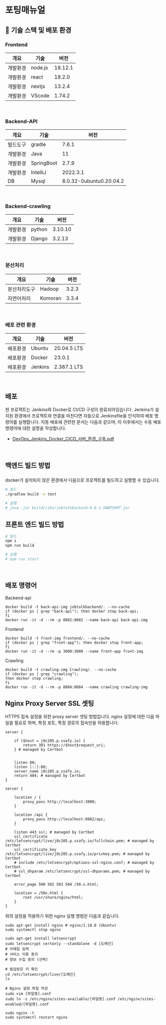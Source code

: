 # 포팅매뉴얼

## 🛫 기술 스택 및 배포 환경

### **Frontend**
|개요|기술|버전|
|------|---|---|
|개발환경|node.js|18.12.1|
|개발환경|react|18.2.0|
|개발환경|nextjs|13.2.4|
|개발환경|VScode|1.74.2|


<br>

### **Backend-API**
|개요|기술|버전|
|------|---|---|
|빌드도구|gradle|7.6.1|
|개발환경|Java|11|
|개발환경|SpringBoot|2.7.9|
|개발환경|IntelliJ|2022.3.1|
|DB|Mysql|8.0.32-0ubuntu0.20.04.2|
<br>

### **Backend-crawling**
|개요|기술|버전|
|------|---|---|
|개발환경|python|3.10.10|
|개발환경|Django|3.2.13|
<br>


### **분산처리**
|개요|기술|버전|
|------|---|---|
|분산처리도구|Hadoop|3.2.3|
|자연어처리|Komoran|3.3.4|
<br>

### **배포 관련 환경**
|개요|기술|버전|
|------|---|---|
|배포환경|Ubuntu|20.04.5 LTS|
|배포환경|Docker|23.0.1|
|배포환경|Jenkins|2.387.1 LTS|
<br>

## 배포
현 프로젝트는 Jenkins와 Docker로 CI/CD 구성이 완료되어있습니다. Jenkins가 설치된 환경에서 프로젝트와 연결을 마친다면 자동으로 Jenkinsfile을 인식하여 배포 명령어를 실행합니다.
자동 배포에 관련한 문서는 다음과 같으며, 이 이후에서는 수동 배포 명령어에 대한 설명을 작성합니다.
- [DevOps_Jenkins_Docker_CICD_서버_환경_구축.pdf](DevOps_Jenkins_Docker_CICD_서버_환경_구축.pdf)
<br/>

## 백엔드 빌드 방법
### 
docker가 설치되지 않은 환경에서 다음으로 프로젝트를 빌드하고 실행할 수 있습니다.
``` bash
# 빌드
./gradlew build -x test

# 실행
# java -jar build/libs/jobtalkbackend-0.0.1-SNAPSHOT.jar
```

## 프론트 엔드 빌드 방법
``` bash
# 빌드
npm i
npm run build

# 실행
# npm run start
```
<br/>

## 배포 명령어
Backend-api
``` docker
docker build -t back-api-img jobtalkbackend/. --no-cache
if (docker ps | grep "back-api"); then docker stop back-api;
fi
docker run -it -d --rm -p 8082:8082 --name back-api back-api-img
```
Frontend
``` docker
docker build -t front-img frontend/. --no-cache
if (docker ps | grep "front-app"); then docker stop front-app;
fi
docker run -it -d --rm -p 3000:3000 --name front-app front-img
```
Crawling
``` docker
docker build -t crawling-img Crawling/. --no-cache
if (docker ps | grep "crawling"); 
then docker stop crawling;
fi
docker run -it -d --rm -p 8084:8084 --name crawling crawling-img
```

## Nginx Proxy Server SSL 셋팅
HTTPS 접속 설정을 위한 proxy server 셋팅 방법입니다.
nginx 설정에 대한 다음 파일을 필요로 하며, 특정 포트, 특정 경로의 접속만을 허용합니다.

```
server {

    if ($host = j8c205.p.ssafy.io) {
        return 301 https://$host$request_uri;
    } # managed by Certbot


    listen 80;
    listen [::]:80;
    server_name j8c205.p.ssafy.io;
    return 404; # managed by Certbot
}

server {
    
    location / {
        proxy_pass http://localhost:3000;
    }

    location /api {
        proxy_pass http://localhost:8082/api;
    }

    listen 443 ssl; # managed by Certbot
    ssl_certificate /etc/letsencrypt/live/j8c205.p.ssafy.io/fullchain.pem; # managed by Certbot
    ssl_certificate_key /etc/letsencrypt/live/j8c205.p.ssafy.io/privkey.pem; # managed by Certbot
    # include /etc/letsencrypt/options-ssl-nginx.conf; # managed by Certbot
    # ssl_dhparam /etc/letsencrypt/ssl-dhparams.pem; # managed by Certbot

    error_page 500 502 503 504 /50.x.html;

    location = /50x.html {
        root /usr/share/nginx/html;
    }
}

```

위의 설정을 적용하기 위한 nginx 실행 명령은 다음과 같습니다.

```
sudo apt-get install nginx # nginx/1.18.0 (Ubuntu)
sudo systemctl stop nginx

sudo apt-get install letsencrypt
sudo letsencrypt certonly --standalone -d [도메인]
# 이메일 입력
# 서비스 이용 동의
# 정보 수집 동의 (선택)

# 발급받은 키 확인
cd /etc/letsencrypt/live/[도메인]
ls

# Nginx 설정 파일 작성
sudo vim [파일명].conf
sudo ln -s /etc/nginx/sites-available/[파일명].conf /etc/nginx/sites-enabled/[파일명].conf

sudo nginx -t
sudo systemctl restart nginx

```